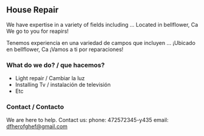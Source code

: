 ## House Repair

We have expertise in a variety of fields including ...
Located in bellflower, Ca 
We go to you for reapirs!


Tenemos experiencia en una variedad de campos que incluyen ...
¡Ubicado en bellflower, Ca 
¡Vamos a ti por reparaciones!

### What do we do? / que hacemos? 

- Light repair / Cambiar la luz
- Installing Tv / instalación de televisión
- Etc

### Contact / Contacto

We are here to help.
Contact us: 
phone: 472572345-y435
email: dfherofghef@gmail.com
